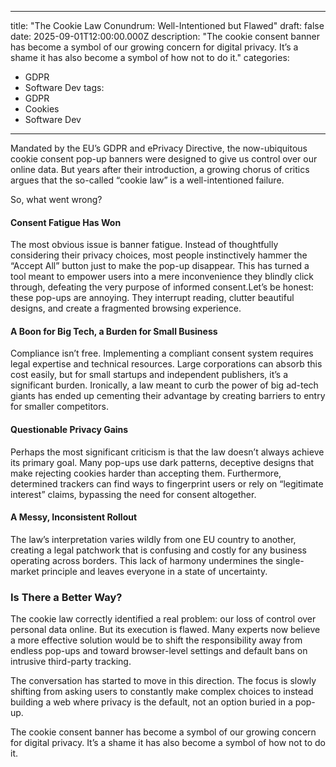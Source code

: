 
---
title: "The Cookie Law Conundrum: Well-Intentioned but Flawed"
draft: false
date: 2025-09-01T12:00:00.000Z
description: "The cookie consent banner has become a symbol of our growing concern for digital privacy. It’s a shame it has also become a symbol of how not to do it."
categories:
  - GDPR
  - Software Dev
tags:
  - GDPR
  - Cookies
  - Software Dev
---

Mandated by the EU’s GDPR and ePrivacy Directive, the now-ubiquitous cookie consent pop-up banners were designed to give us control over our online data. But years after their introduction, a growing chorus of critics argues that the so-called “cookie law” is a well-intentioned failure.

So, what went wrong?

#### Consent Fatigue Has Won

The most obvious issue is banner fatigue. Instead of thoughtfully considering their privacy choices, most people instinctively hammer the “Accept All” button just to make the pop-up disappear. This has turned a tool meant to empower users into a mere inconvenience they blindly click through, defeating the very purpose of informed consent.Let’s be honest: these pop-ups are annoying. They interrupt reading, clutter beautiful designs, and create a fragmented browsing experience.

#### A Boon for Big Tech, a Burden for Small Business

Compliance isn’t free. Implementing a compliant consent system requires legal expertise and technical resources. Large corporations can absorb this cost easily, but for small startups and independent publishers, it’s a significant burden. Ironically, a law meant to curb the power of big ad-tech giants has ended up cementing their advantage by creating barriers to entry for smaller competitors.

#### Questionable Privacy Gains

Perhaps the most significant criticism is that the law doesn’t always achieve its primary goal. Many pop-ups use dark patterns, deceptive designs that make rejecting cookies harder than accepting them. Furthermore, determined trackers can find ways to fingerprint users or rely on “legitimate interest” claims, bypassing the need for consent altogether.

#### A Messy, Inconsistent Rollout

The law’s interpretation varies wildly from one EU country to another, creating a legal patchwork that is confusing and costly for any business operating across borders. This lack of harmony undermines the single-market principle and leaves everyone in a state of uncertainty.

### Is There a Better Way?

The cookie law correctly identified a real problem: our loss of control over personal data online. But its execution is flawed. Many experts now believe a more effective solution would be to shift the responsibility away from endless pop-ups and toward browser-level settings and default bans on intrusive third-party tracking.

The conversation has started to move in this direction. The focus is slowly shifting from asking users to constantly make complex choices to instead building a web where privacy is the default, not an option buried in a pop-up.

The cookie consent banner has become a symbol of our growing concern for digital privacy. It’s a shame it has also become a symbol of how not to do it.
